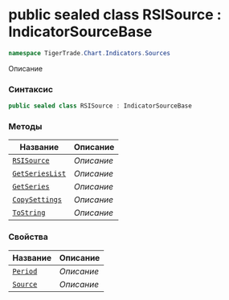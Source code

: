 
# public sealed class RSISource : IndicatorSourceBase
```csharp
namespace TigerTrade.Chart.Indicators.Sources
```



Описание

### Синтаксис
```csharp
public sealed class RSISource : IndicatorSourceBase
```


### Методы
| Название | Описание |
| --- | --- |
| [`RSISource`](./RSISource.cs/Методы/RSISource.md) | *Описание* |
| [`GetSeriesList`](./RSISource.cs/Методы/GetSeriesList.md) | *Описание* |
| [`GetSeries`](./RSISource.cs/Методы/GetSeries.md) | *Описание* |
| [`CopySettings`](./RSISource.cs/Методы/CopySettings.md) | *Описание* |
| [`ToString`](./RSISource.cs/Методы/ToString.md) | *Описание* |

### Свойства
| Название | Описание |
| --- | --- |
| [`Period`](./RSISource.cs/Свойства/Period.md) | *Описание* |
| [`Source`](./RSISource.cs/Свойства/Source.md) | *Описание* |




